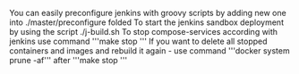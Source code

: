 You can easily preconfigure jenkins with groovy scripts by adding new one into ./master/preconfigure folded
To start the jenkins sandbox deployment by using the script ./j-build.sh
To stop compose-services according with jenkins use command '''make stop '''
If you want to delete all stopped containers and images and rebuild it again - use command '''docker system prune -af''' after '''make stop '''

